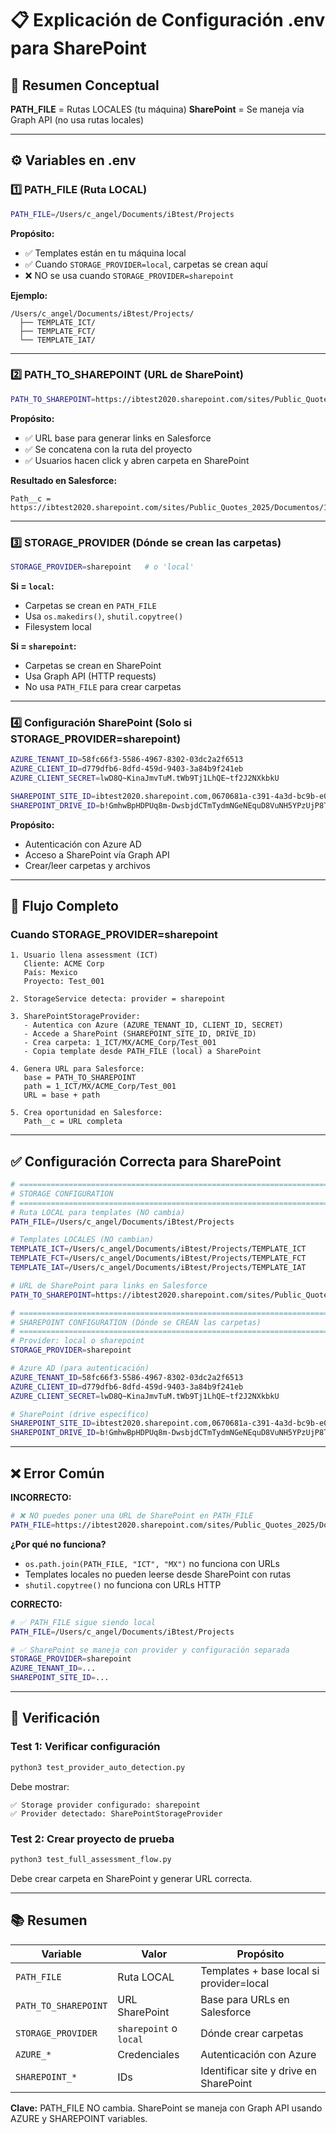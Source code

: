 # 📋 Explicación de Configuración .env para SharePoint

## 🎯 Resumen Conceptual

**PATH_FILE** = Rutas LOCALES (tu máquina)
**SharePoint** = Se maneja vía Graph API (no usa rutas locales)

---

## ⚙️ Variables en .env

### 1️⃣ **PATH_FILE** (Ruta LOCAL)
```bash
PATH_FILE=/Users/c_angel/Documents/iBtest/Projects
```

**Propósito:**
- ✅ Templates están en tu máquina local
- ✅ Cuando `STORAGE_PROVIDER=local`, carpetas se crean aquí
- ❌ NO se usa cuando `STORAGE_PROVIDER=sharepoint`

**Ejemplo:**
```
/Users/c_angel/Documents/iBtest/Projects/
  ├── TEMPLATE_ICT/
  ├── TEMPLATE_FCT/
  └── TEMPLATE_IAT/
```

---

### 2️⃣ **PATH_TO_SHAREPOINT** (URL de SharePoint)
```bash
PATH_TO_SHAREPOINT=https://ibtest2020.sharepoint.com/sites/Public_Quotes_2025/Documentos
```

**Propósito:**
- ✅ URL base para generar links en Salesforce
- ✅ Se concatena con la ruta del proyecto
- ✅ Usuarios hacen click y abren carpeta en SharePoint

**Resultado en Salesforce:**
```
Path__c = https://ibtest2020.sharepoint.com/sites/Public_Quotes_2025/Documentos/1_ICT/MX/ACME/Project_001
```

---

### 3️⃣ **STORAGE_PROVIDER** (Dónde se crean las carpetas)
```bash
STORAGE_PROVIDER=sharepoint   # o 'local'
```

**Si = `local`:**
- Carpetas se crean en `PATH_FILE`
- Usa `os.makedirs()`, `shutil.copytree()`
- Filesystem local

**Si = `sharepoint`:**
- Carpetas se crean en SharePoint
- Usa Graph API (HTTP requests)
- No usa `PATH_FILE` para crear carpetas

---

### 4️⃣ **Configuración SharePoint** (Solo si STORAGE_PROVIDER=sharepoint)
```bash
AZURE_TENANT_ID=58fc66f3-5586-4967-8302-03dc2a2f6513
AZURE_CLIENT_ID=d779dfb6-8dfd-459d-9403-3a84b9f241eb
AZURE_CLIENT_SECRET=lwD8Q~KinaJmvTuM.tWb9Tj1LhQE~tf2J2NXkbkU

SHAREPOINT_SITE_ID=ibtest2020.sharepoint.com,0670681a-c391-4a3d-bc9b-e0f0b1b8dd09,d9c99339-198d-44e3-aae0-fc56e347e583
SHAREPOINT_DRIVE_ID=b!GmhwBpHDPUq8m-DwsbjdCTmTydmNGeNEquD8VuNH5YPzUjP8TwwYQKr_-8K5CDm9
```

**Propósito:**
- Autenticación con Azure AD
- Acceso a SharePoint vía Graph API
- Crear/leer carpetas y archivos

---

## 🔄 Flujo Completo

### **Cuando STORAGE_PROVIDER=sharepoint**

```
1. Usuario llena assessment (ICT)
   Cliente: ACME Corp
   País: Mexico
   Proyecto: Test_001

2. StorageService detecta: provider = sharepoint

3. SharePointStorageProvider:
   - Autentica con Azure (AZURE_TENANT_ID, CLIENT_ID, SECRET)
   - Accede a SharePoint (SHAREPOINT_SITE_ID, DRIVE_ID)
   - Crea carpeta: 1_ICT/MX/ACME_Corp/Test_001
   - Copia template desde PATH_FILE (local) a SharePoint

4. Genera URL para Salesforce:
   base = PATH_TO_SHAREPOINT
   path = 1_ICT/MX/ACME_Corp/Test_001
   URL = base + path
   
5. Crea oportunidad en Salesforce:
   Path__c = URL completa
```

---

## ✅ Configuración Correcta para SharePoint

```bash
# ============================================================================
# STORAGE CONFIGURATION
# ============================================================================
# Ruta LOCAL para templates (NO cambia)
PATH_FILE=/Users/c_angel/Documents/iBtest/Projects

# Templates LOCALES (NO cambian)
TEMPLATE_ICT=/Users/c_angel/Documents/iBtest/Projects/TEMPLATE_ICT
TEMPLATE_FCT=/Users/c_angel/Documents/iBtest/Projects/TEMPLATE_FCT
TEMPLATE_IAT=/Users/c_angel/Documents/iBtest/Projects/TEMPLATE_IAT

# URL de SharePoint para links en Salesforce
PATH_TO_SHAREPOINT=https://ibtest2020.sharepoint.com/sites/Public_Quotes_2025/Documentos

# ============================================================================
# SHAREPOINT CONFIGURATION (Dónde se CREAN las carpetas)
# ============================================================================
# Provider: local o sharepoint
STORAGE_PROVIDER=sharepoint

# Azure AD (para autenticación)
AZURE_TENANT_ID=58fc66f3-5586-4967-8302-03dc2a2f6513
AZURE_CLIENT_ID=d779dfb6-8dfd-459d-9403-3a84b9f241eb
AZURE_CLIENT_SECRET=lwD8Q~KinaJmvTuM.tWb9Tj1LhQE~tf2J2NXkbkU

# SharePoint (drive específico)
SHAREPOINT_SITE_ID=ibtest2020.sharepoint.com,0670681a-c391-4a3d-bc9b-e0f0b1b8dd09,d9c99339-198d-44e3-aae0-fc56e347e583
SHAREPOINT_DRIVE_ID=b!GmhwBpHDPUq8m-DwsbjdCTmTydmNGeNEquD8VuNH5YPzUjP8TwwYQKr_-8K5CDm9
```

---

## ❌ Error Común

**INCORRECTO:**
```bash
# ❌ NO puedes poner una URL de SharePoint en PATH_FILE
PATH_FILE=https://ibtest2020.sharepoint.com/sites/Public_Quotes_2025/Documentos
```

**¿Por qué no funciona?**
- `os.path.join(PATH_FILE, "ICT", "MX")` no funciona con URLs
- Templates locales no pueden leerse desde SharePoint con rutas
- `shutil.copytree()` no funciona con URLs HTTP

**CORRECTO:**
```bash
# ✅ PATH_FILE sigue siendo local
PATH_FILE=/Users/c_angel/Documents/iBtest/Projects

# ✅ SharePoint se maneja con provider y configuración separada
STORAGE_PROVIDER=sharepoint
AZURE_TENANT_ID=...
SHAREPOINT_SITE_ID=...
```

---

## 🧪 Verificación

### **Test 1: Verificar configuración**
```bash
python3 test_provider_auto_detection.py
```

Debe mostrar:
```
✅ Storage provider configurado: sharepoint
✅ Provider detectado: SharePointStorageProvider
```

### **Test 2: Crear proyecto de prueba**
```bash
python3 test_full_assessment_flow.py
```

Debe crear carpeta en SharePoint y generar URL correcta.

---

## 📚 Resumen

| Variable | Valor | Propósito |
|----------|-------|-----------|
| `PATH_FILE` | Ruta LOCAL | Templates + base local si provider=local |
| `PATH_TO_SHAREPOINT` | URL SharePoint | Base para URLs en Salesforce |
| `STORAGE_PROVIDER` | `sharepoint` o `local` | Dónde crear carpetas |
| `AZURE_*` | Credenciales | Autenticación con Azure |
| `SHAREPOINT_*` | IDs | Identificar site y drive en SharePoint |

**Clave:** PATH_FILE NO cambia. SharePoint se maneja con Graph API usando AZURE y SHAREPOINT variables.
